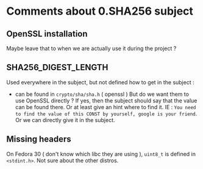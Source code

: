 # Comments about 0.SHA256 subject

## OpenSSL installation
Maybe leave that to when we are actually use it during the project ?

## SHA256_DIGEST_LENGTH
Used everywhere in the subject, but not defined how to get in the subject :
* can be found in `crypto/sha/sha.h` ( openssl )
But do we want them to use OpenSSL directly ? If yes, then the subject should say that the value can be found there. Or at least give an hint where to find it. IE : `You need to find the value of this CONST by yourself, google is your friend`. Or we can directly give it in the subject.

## Missing headers
On Fedora 30 ( don't know which libc they are using ), `uint8_t` is defined in `<stdint.h>`. Not sure about the other distros.

